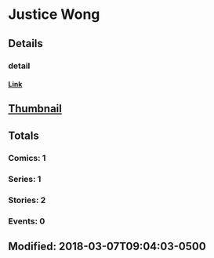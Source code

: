 # Justice  Wong 
## Details
### detail
#### [Link](http://marvel.com/comics/creators/13169/justice_wong?utm_campaign=apiRef&utm_source=225578a89fc76f3d20fbffda5d17a88d)
## [Thumbnail](http://i.annihil.us/u/prod/marvel/i/mg/b/40/image_not_available.jpg)
## Totals
### Comics: 1
### Series: 1
### Stories: 2
### Events: 0
## Modified: 2018-03-07T09:04:03-0500